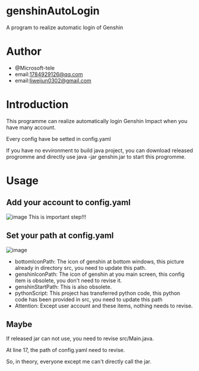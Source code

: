 # genshinAutoLogin
 A program to realize automatic login of Genshin
# Author
- @Microsoft-tele
- email:1784929126@qq.com
- email:liweijun0302@gmail.com

# Introduction
This programme can realize automatically login Genshin Impact when you have many account.


Every config have be setted in config.yaml


If you have no evvironment to build java project, you can download released progromme and directly use java -jar genshin.jar to start this progromme.

# Usage

## Add your account to config.yaml

![image](https://github.com/Microsoft-tele/genshinAutoLogin/assets/84846859/d51fd74c-ae3b-4da4-b045-7180f810d80b)
This is important step!!!

## Set your path at config.yaml

![image](https://github.com/Microsoft-tele/genshinAutoLogin/assets/84846859/369b92ea-5f62-492b-b52f-f11d8584c016)
- bottomIconPath: The icon of genshin at bottom windows, this picture already in directory src, you need to update this path.
- genshinIconPath: The icon of genshin at you main screen, this config item is obsolete, you don't need to revise it.
- genshinStartPath: This is also obsolete.
- pythonScript: This project has transferred python code, this python code has been provided in src, you need to update this path
- Attention: Except user account and these items, nothing needs to revise.

## Maybe

If released jar can not use, you need to revise src/Main.java.


At line 17, the path of config.yaml need to revise.


So, in theory, everyone except me can't directly call the jar.
